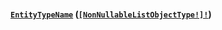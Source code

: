 #### [`EntityTypeName`](#) ([`[NonNullableListObjectType!]!`](docs/graphql/objects/non-nullable-list-object-type))


